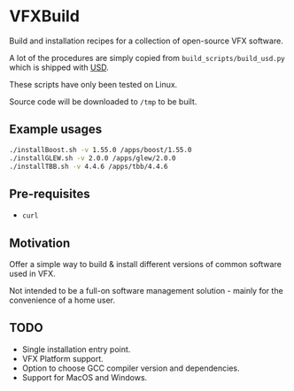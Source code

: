 # VFXBuild

Build and installation recipes for a collection of open-source VFX software.  

A lot of the procedures are simply copied from `build_scripts/build_usd.py` which is shipped with [USD](https://github.com/PixarAnimationStudios).

These scripts have only been tested on Linux.

Source code will be downloaded to `/tmp` to be built.

## Example usages

```bash
./installBoost.sh -v 1.55.0 /apps/boost/1.55.0
./installGLEW.sh -v 2.0.0 /apps/glew/2.0.0
./installTBB.sh -v 4.4.6 /apps/tbb/4.4.6
```

## Pre-requisites

- `curl`


## Motivation

Offer a simple way to build & install different versions of common software used in VFX.  

Not intended to be a full-on software management solution - mainly for the convenience of a home user.


## TODO

- Single installation entry point.
- VFX Platform support.
- Option to choose GCC compiler version and dependencies.
- Support for MacOS and Windows.
